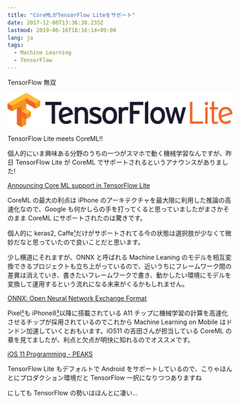 ```yaml
---
title: "CoreMLがTensorFlow Liteをサポート"
date: 2017-12-06T13:36:38.235Z
lastmod: 2019-06-16T18:16:14+09:00
lang: ja
tags:
  - Machine Learning
  - TensorFlow
---
```


TensorFlow 無双

![image](/posts/2017-12-06_coremlがtensorflow-liteをサポート/images/1.png)

TensorFlow Lite meets CoreML!!

個人的にいま興味ある分野のうちの一つがスマホで動く機械学習なんですが、昨日 TensorFlow Lite が CoreML でサポートされるというアナウンスがありました!

> [](https://twitter.com/TensorFlow/status/938127069095002112)

[Announcing Core ML support in TensorFlow Lite](https://developers.googleblog.com/2017/12/announcing-core-ml-support.html)

CoreML の最大の利点は iPhone のアーキテクチャを最大限に利用した推論の高速化なので、Google も何かしらの手を打ってくると思っていましたがまさかそのまま CoreML にサポートされたのは驚きです。

個人的に keras2, Caffe[¹](https://developer.apple.com/documentation/coreml/converting_trained_models_to_core_ml)だけがサポートされてる今の状態は選択肢が少なくて微妙だなと思っていたので良いことだと思います。

少し横道にそれますが、ONNX と呼ばれる Machine Leaning のモデルを相互変換できるプロジェクトも立ち上がっているので、近いうちにフレームワーク間の差異は消えていき、書きたいフレームワークで書き、動かしたい環境にモデルを変換して運用するという流れになる未来がくるかもしれません。

[ONNX: Open Neural Network Exchange Format](http://onnx.ai/)

Pixel[²](https://techcrunch.com/2017/10/17/googles-first-custom-consumer-chip-is-the-secret-behind-the-pixel-2s-camera-performance/)も iPhone8[³](http://appleinsider.com/articles/17/09/23/inside-iphone-8-apples-a11-bionic-introduces-5-new-custom-silicon-engines)以降に搭載されている A11 チップに機械学習の計算を高速化させるチップが採用されているのでこれから Machine Learning on Mobile はドンドン加速していくとおもいます。iOS11 の吉田さんが担当している CoreML の章を見てましたが、利点と欠点が明快に知れるのでオススメです。

[iOS 11 Programming - PEAKS](https://peaks.cc/hurutoriya/iOS11)

TensorFlow Lite もデフォルトで Android をサポートしているので、こりゃほんとにプロダクション環境だと TensorFlow 一択になりつつありますね

にしても TensorFlow の勢いはほんとに凄い…
